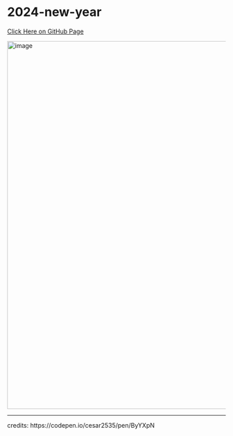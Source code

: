 # 2024-new-year
[Click Here on GitHub Page](https://bemywang.github.io/2024-new-year/)

<img width="848" alt="image" src="https://github.com/bemywang/2024-new-year/assets/84611026/7d7d399e-6b66-4c72-a595-fbe1c4c4e2d3">

<hr>
credits: https://codepen.io/cesar2535/pen/ByYXpN
